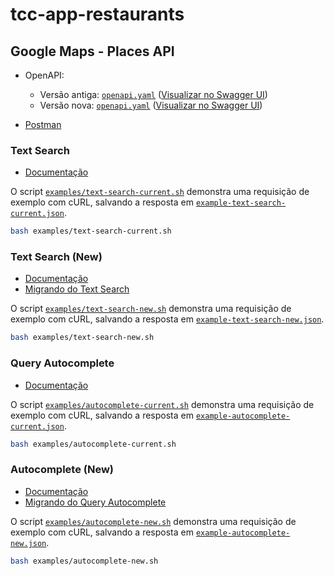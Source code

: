 # tcc-app-restaurants

## Google Maps - Places API

- OpenAPI:

  - Versão antiga:
    [`openapi.yaml`](https://raw.githubusercontent.com/googlemaps/openapi-specification/main/dist/google-maps-platform-openapi3.yml)
    ([Visualizar no Swagger UI](https://editor-next.swagger.io/?url=https://raw.githubusercontent.com/googlemaps/openapi-specification/main/dist/google-maps-platform-openapi3.yml))
  - Versão nova:
    [`openapi.yaml`](https://gist.githubusercontent.com/diego-aquino/a0554434e8ac73ece2f5d787727b227f/raw/1f584f091df2274239b64e91e23019f5d0b26414/google-maps-places-api-new.openapi.yaml)
    ([Visualizar no Swagger UI](https://editor-next.swagger.io/?url=https://gist.githubusercontent.com/diego-aquino/a0554434e8ac73ece2f5d787727b227f/raw/1f584f091df2274239b64e91e23019f5d0b26414/google-maps-places-api-new.openapi.yaml))

- [Postman](https://web.postman.co/workspace/Google-Maps---Places-API~21e9efb3-9b97-4aff-8d9a-441875ecab88)

### Text Search

- [Documentação](https://developers.google.com/maps/documentation/places/web-service/search-text)

O script [`examples/text-search-current.sh`](./examples/text-search-current.sh)
demonstra uma requisição de exemplo com cURL, salvando a resposta em
[`example-text-search-current.json`](./example-text-search-current.json).

```bash
bash examples/text-search-current.sh
```

### Text Search (New)

- [Documentação](https://developers.google.com/maps/documentation/places/web-service/text-search)
- [Migrando do Text Search](https://developers.google.com/maps/documentation/places/web-service/migrate-text)

O script [`examples/text-search-new.sh`](./examples/text-search-new.sh)
demonstra uma requisição de exemplo com cURL, salvando a resposta em
[`example-text-search-new.json`](./example-text-search-new.json).

```bash
bash examples/text-search-new.sh
```

### Query Autocomplete

- [Documentação](https://developers.google.com/maps/documentation/places/web-service/query)

O script
[`examples/autocomplete-current.sh`](./examples/autocomplete-current.sh)
demonstra uma requisição de exemplo com cURL, salvando a resposta em
[`example-autocomplete-current.json`](./example-autocomplete-current.json).

```bash
bash examples/autocomplete-current.sh
```

### Autocomplete (New)

- [Documentação](https://developers.google.com/maps/documentation/places/web-service/place-autocomplete)
- [Migrando do Query Autocomplete](https://developers.google.com/maps/documentation/places/web-service/migrate-autocomplete)

O script [`examples/autocomplete-new.sh`](./examples/autocomplete-new.sh)
demonstra uma requisição de exemplo com cURL, salvando a resposta em
[`example-autocomplete-new.json`](./example-autocomplete-new.json).

```bash
bash examples/autocomplete-new.sh
```
